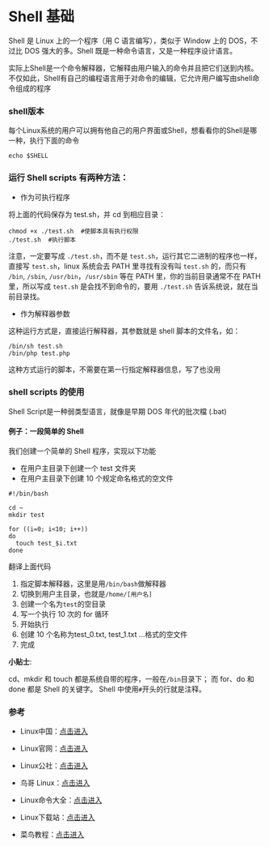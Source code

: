 # Shell 基础

Shell 是 Linux 上的一个程序（用 C 语言编写），类似于 Window 上的 DOS，不过比 DOS 强大的多。Shell 既是一种命令语言，又是一种程序设计语言。

实际上Shell是一个命令解释器，它解释由用户输入的命令并且把它们送到内核。不仅如此，Shell有自己的编程语言用于对命令的编辑，它允许用户编写由shell命令组成的程序

### shell版本

每个Linux系统的用户可以拥有他自己的用户界面或Shell，想看看你的Shell是哪一种，执行下面的命令

```
echo $SHELL
```

### 运行 Shell scripts 有两种方法：

 - 作为可执行程序

将上面的代码保存为 test.sh，并 cd 到相应目录：

```
chmod +x ./test.sh  #使脚本具有执行权限
./test.sh  #执行脚本
```
注意，一定要写成 `./test.sh`，而不是 `test.sh`，运行其它二进制的程序也一样，直接写 `test.sh`，linux 系统会去 PATH 里寻找有没有叫 `test.sh` 的，而只有 `/bin`, `/sbin`, `/usr/bin`，`/usr/sbin` 等在 PATH 里，你的当前目录通常不在 PATH 里，所以写成 `test.sh` 是会找不到命令的，要用 `./test.sh` 告诉系统说，就在当前目录找。

 - 作为解释器参数

这种运行方式是，直接运行解释器，其参数就是 shell 脚本的文件名，如：

```
/bin/sh test.sh
/bin/php test.php
```

这种方式运行的脚本，不需要在第一行指定解释器信息，写了也没用

### shell scripts 的使用

Shell Script是一种弱类型语言，就像是早期 DOS 年代的批次檔 (.bat)

#### 例子：一段简单的 Shell

我们创建一个简单的 Shell 程序，实现以下功能
 - 在用户主目录下创建一个 test 文件夹
 - 在用户主目录下创建 10 个规定命名格式的空文件

```shell
#!/bin/bash

cd ~
mkdir test

for ((i=0; i<10; i++))
do
  touch test_$i.txt
done
```

翻译上面代码

1. 指定脚本解释器，这里是用`/bin/bash`做解释器
2. 切换到用户主目录，也就是`/home/[用户名]`
3. 创建一个名为`test`的空目录
4. 写一个执行 10 次的 for 循环
5. 开始执行
6. 创建 10 个名称为test_0.txt, test_1.txt ...格式的空文件
7. 完成

**小贴士**:

cd、mkdir 和 touch 都是系统自带的程序，一般在`/bin`目录下；
而 for、do 和 done 都是 Shell 的关键字。
Shell 中使用`#`开头的行就是注释。

### 参考

 - Linux中国：[点击进入](https://linux.cn/)

 - Linux官网：[点击进入](https://www.linux.org/)

 - Linux公社：[点击进入](http://www.linuxidc.com/)

 - 鸟哥 Linux：[点击进入](http://linux.vbird.org/)

 - Linux命令大全：[点击进入](http://man.linuxde.net/)

 - Linux下载站：[点击进入](http://www.linuxdown.net/)

 - 菜鸟教程：[点击进入](http://www.runoob.com/linux/linux-shell.html)
